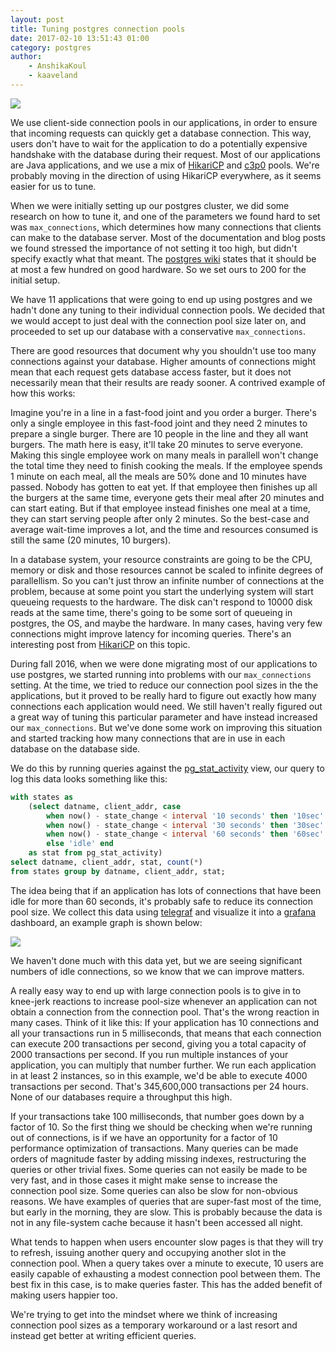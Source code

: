 ```yaml
---
layout: post
title: Tuning postgres connection pools
date: 2017-02-10 13:51:43 01:00
category: postgres
author:
    - AnshikaKoul
    - kaaveland
---
```


<img src="https://cdn.datafloq.com/blog_images/data-pools-efficiency-accuracy-exchanges.jpg">

We use client-side connection pools in our applications, in order to ensure that incoming requests can quickly get a database connection. This way, users don't have to wait for the application to do a potentially expensive handshake with the database during their request. Most of our applications are Java applications, and we use a mix of [HikariCP](https://github.com/brettwooldridge/HikariCP) and [c3p0](https://github.com/swaldman/c3p0) pools. We're probably moving in the direction of using HikariCP everywhere, as it seems easier for us to tune.

When we were initially setting up our postgres cluster, we did some research on how to tune it, and one of the parameters we found hard to set was `max_connections`, which determines how many connections that clients can make to the database server. Most of the documentation and blog posts we found stressed the importance of not setting it too high, but didn't specify exactly what that meant. The [postgres wiki](https://wiki.postgresql.org/wiki/Tuning_Your_PostgreSQL_Server) states that it should be at most a few hundred on good hardware. So we set ours to 200 for the initial setup.

We have 11 applications that were going to end up using postgres and we hadn't done any tuning to their individual connection pools. We decided that we would accept to just deal with the connection pool size later on, and proceeded to set up our database with a conservative `max_connections`.

There are good resources that document why you shouldn't use too many connections against your database. Higher amounts of connections might mean that each request gets database access faster, but it does not necessarily mean that their results are ready sooner. A contrived example of how this works:

Imagine you're in a line in a fast-food joint and you order a burger. There's only a single employee in this fast-food joint and they need 2 minutes to prepare a single burger. There are 10 people in the line and they all want burgers. The math here is easy, it'll take 20 minutes to serve everyone. Making this single employee work on many meals in parallell won't change the total time they need to finish cooking the meals. If the employee spends 1 minute on each meal, all the meals are 50% done and 10 minutes have passed. Nobody has gotten to eat yet. If that employee then finishes up all the burgers at the same time, everyone gets their meal after 20 minutes and can start eating. But if that employee instead finishes one meal at a time, they can start serving people after only 2 minutes. So the best-case and average wait-time improves a lot, and the time and resources consumed is still the same (20 minutes, 10 burgers).

In a database system, your resource constraints are going to be the CPU, memory or disk and those resources cannot be scaled to infinite degrees of parallellism. So you can't just throw an infinite number of connections at the problem, because at some point you start the underlying system will start queueing requests to the hardware. The disk can't respond to 10000 disk reads at the same time, there's going to be some sort of queueing in postgres, the OS, and maybe the hardware. In many cases, having very few connections might improve latency for incoming queries. There's an interesting post from [HikariCP](https://github.com/brettwooldridge/HikariCP/wiki/About-Pool-Sizing) on this topic.

During fall 2016, when we were done migrating most of our applications to use postgres, we started running into problems with our `max_connections` setting. At the time, we tried to reduce our connection pool sizes in the the applications, but it proved to be really hard to figure out exactly how many connections each application would need. We still haven't really figured out a great way of tuning this particular parameter and have instead increased our `max_connections`. But we've done some work on improving this situation and started tracking how many connections that are in use in each database on the database side.

We do this by running queries against the [pg_stat_activity](https://www.postgresql.org/docs/9.5/static/monitoring-stats.html#PG-STAT-ACTIVITY-VIEW) view, our query to log this data looks something like this:

```sql
with states as
    (select datname, client_addr, case
        when now() - state_change < interval '10 seconds' then '10sec'
        when now() - state_change < interval '30 seconds' then '30sec'
        when now() - state_change < interval '60 seconds' then '60sec'
        else 'idle' end
    as stat from pg_stat_activity)
select datname, client_addr, stat, count(*)
from states group by datname, client_addr, stat;
```

The idea being that if an application has lots of connections that have been idle for more than 60 seconds, it's probably safe to reduce its connection pool size. We collect this data using [telegraf](https://github.com/influxdata/telegraf) and visualize it into a [grafana](https://github.com/grafana/grafana) dashboard, an example graph is shown below:

<img src="{{ site.baseurl }}/img/connection_usage.png">

We haven't done much with this data yet, but we are seeing significant numbers of idle connections, so we know that we can improve matters.

A really easy way to end up with large connection pools is to give in to knee-jerk reactions to increase pool-size whenever an application can not obtain a connection from the connection pool. That's the wrong reaction in many cases. Think of it like this: If your application has 10 connections and all your transactions run in 5 milliseconds, that means that each connection can execute 200 transactions per second, giving you a total capacity of 2000 transactions per second. If you run multiple instances of your application, you can multiply that number further. We run each application in at least 2 instances, so in this example, we'd be able to execute 4000 transactions per second. That's 345,600,000 transactions per 24 hours. None of our databases require a throughput this high.

If your transactions take 100 milliseconds, that number goes down by a factor of 10. So the first thing we should be checking when we're running out of connections, is if we have an opportunity for a factor of 10 performance optimization of transactions. Many queries can be made orders of magnitude faster by adding missing indexes, restructuring the queries or other trivial fixes. Some queries can not easily be made to be very fast, and in those cases it might make sense to increase the connection pool size. Some queries can also be slow for non-obvious reasons. We have examples of queries that are super-fast most of the time, but early in the morning, they are slow. This is probably because the data is not in any file-system cache because it hasn't been accessed all night.

What tends to happen when users encounter slow pages is that they will try to refresh, issuing another query and occupying another slot in the connection pool. When a query takes over a minute to execute, 10 users are easily capable of exhausting a modest connection pool between them. The best fix in this case, is to make queries faster. This has the added benefit of making users happier too.

We're trying to get into the mindset where we think of increasing connection pool sizes as a temporary workaround or a last resort and instead get better at writing efficient queries.
